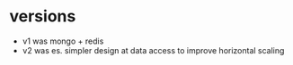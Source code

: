 # versions

* v1 was mongo + redis
* v2 was es. simpler design at data access to improve horizontal scaling
